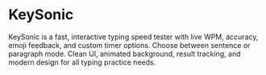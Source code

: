 # KeySonic
KeySonic is a fast, interactive typing speed tester with live WPM, accuracy, emoji feedback, and custom timer options. Choose between sentence or paragraph mode. Clean UI, animated background, result tracking, and modern design for all typing practice needs.
